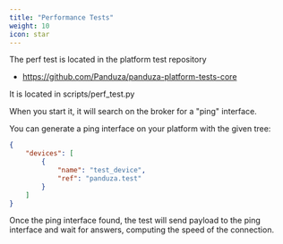 ```yaml
---
title: "Performance Tests"
weight: 10
icon: star
---
```


The perf test is located in the platform test repository

- https://github.com/Panduza/panduza-platform-tests-core

It is located in scripts/perf_test.py

When you start it, it will search on the broker for a "ping" interface.

You can generate a ping interface on your platform with the given tree:

```json
{
    "devices": [
        {
            "name": "test_device",
            "ref": "panduza.test"
        }
    ]
}
```

Once the ping interface found, the test will send payload to the ping interface and wait for answers, computing the speed of the connection.
